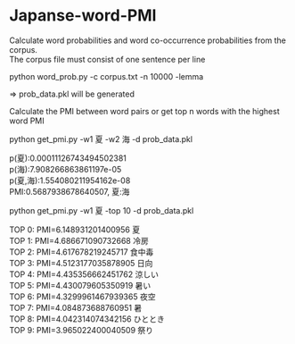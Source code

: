 # Japanse-word-PMI

Calculate word probabilities and word co-occurrence probabilities from the corpus.  
The corpus file must consist of one sentence per line

python word_prob.py -c corpus.txt -n 10000 -lemma

=> prob_data.pkl will be generated


Calculate the PMI between word pairs or get top n words with the highest word PMI

python get_pmi.py -w1 夏 -w2 海 -d prob_data.pkl

p(夏):0.00011126743494502381  
p(海):7.908266863861197e-05  
p(夏,海):1.554080211954162e-08  
PMI:0.5687938678640507, 夏:海


python get_pmi.py -w1 夏 -top 10 -d prob_data.pkl

TOP 0: PMI=6.148931201400956    夏  
TOP 1: PMI=4.686671090732668    冷房  
TOP 2: PMI=4.617678219245717    食中毒  
TOP 3: PMI=4.5123177035878905   日向  
TOP 4: PMI=4.435356662451762    涼しい  
TOP 5: PMI=4.430079605350919    暑い  
TOP 6: PMI=4.3299961467939365   夜空  
TOP 7: PMI=4.084873688760951    暑  
TOP 8: PMI=4.042314074342156    ひととき  
TOP 9: PMI=3.965022400040509    祭り  


